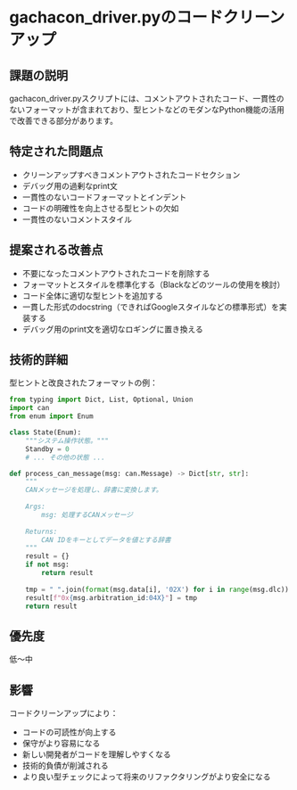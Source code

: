 # gachacon_driver.pyのコードクリーンアップ

## 課題の説明
gachacon_driver.pyスクリプトには、コメントアウトされたコード、一貫性のないフォーマットが含まれており、型ヒントなどのモダンなPython機能の活用で改善できる部分があります。

## 特定された問題点
- クリーンアップすべきコメントアウトされたコードセクション
- デバッグ用の過剰なprint文
- 一貫性のないコードフォーマットとインデント
- コードの明確性を向上させる型ヒントの欠如
- 一貫性のないコメントスタイル

## 提案される改善点
- 不要になったコメントアウトされたコードを削除する
- フォーマットとスタイルを標準化する（Blackなどのツールの使用を検討）
- コード全体に適切な型ヒントを追加する
- 一貫した形式のdocstring（できればGoogleスタイルなどの標準形式）を実装する
- デバッグ用のprint文を適切なロギングに置き換える

## 技術的詳細
型ヒントと改良されたフォーマットの例：

```python
from typing import Dict, List, Optional, Union
import can
from enum import Enum

class State(Enum):
    """システム操作状態。"""
    Standby = 0
    # ... その他の状態 ...

def process_can_message(msg: can.Message) -> Dict[str, str]:
    """
    CANメッセージを処理し、辞書に変換します。
    
    Args:
        msg: 処理するCANメッセージ
        
    Returns:
        CAN IDをキーとしてデータを値とする辞書
    """
    result = {}
    if not msg:
        return result
        
    tmp = " ".join(format(msg.data[i], '02X') for i in range(msg.dlc))
    result[f"0x{msg.arbitration_id:04X}"] = tmp
    return result
```

## 優先度
低〜中

## 影響
コードクリーンアップにより：
- コードの可読性が向上する
- 保守がより容易になる
- 新しい開発者がコードを理解しやすくなる
- 技術的負債が削減される
- より良い型チェックによって将来のリファクタリングがより安全になる
